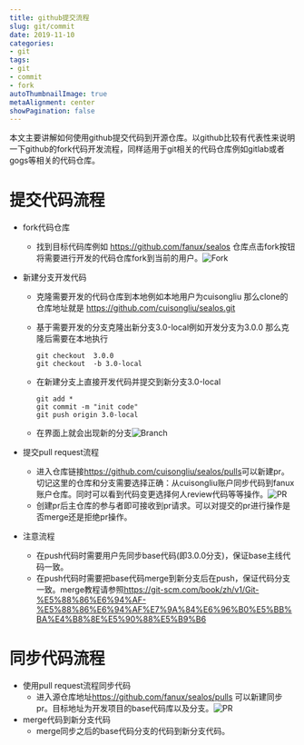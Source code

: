 ```yaml
---
title: github提交流程
slug: git/commit
date: 2019-11-10
categories:
- git
tags:
- git
- commit
- fork
autoThumbnailImage: true
metaAlignment: center
showPagination: false
---
```

本文主要讲解如何使用github提交代码到开源仓库。以github比较有代表性来说明一下github的fork代码开发流程，同样适用于git相关的代码仓库例如gitlab或者gogs等相关的代码仓库。
<!--more-->

<!-- toc -->

# 提交代码流程

- fork代码仓库

  - 找到目标代码库例如 <https://github.com/fanux/sealos> 仓库点击fork按钮将需要进行开发的代码仓库fork到当前的用户。![Fork](/img/git/fork.png)

  

- 新建分支开发代码

  - 克隆需要开发的代码仓库到本地例如本地用户为cuisongliu 那么clone的仓库地址就是 https://github.com/cuisongliu/sealos.git

  - 基于需要开发的分支克隆出新分支3.0-local例如开发分支为3.0.0 那么克隆后需要在本地执行

    ```shell
    git checkout  3.0.0
    git checkout  -b 3.0-local
    ```

  - 在新建分支上直接开发代码并提交到新分支3.0-local

    ```shell
    git add *
    git commit -m "init code"
    git push origin 3.0-local
    ```

  - 在界面上就会出现新的分支![Branch](/img/git/branch.png)

- 提交pull request流程

  - 进入仓库链接<https://github.com/cuisongliu/sealos/pulls>可以新建pr。切记这里的仓库和分支需要选择正确：从cuisongliu账户同步代码到fanux账户仓库。同时可以看到代码变更选择何人review代码等等操作。![PR](/img/git/pr.png)
  - 创建pr后主仓库的参与者即可接收到pr请求。可以对提交的pr进行操作是否merge还是拒绝pr操作。

- 注意流程

  - 在push代码时需要用户先同步base代码(即3.0.0分支)，保证base主线代码一致。
  - 在push代码时需要把base代码merge到新分支后在push，保证代码分支一致。merge教程请参照<https://git-scm.com/book/zh/v1/Git-%E5%88%86%E6%94%AF-%E5%88%86%E6%94%AF%E7%9A%84%E6%96%B0%E5%BB%BA%E4%B8%8E%E5%90%88%E5%B9%B6>

# 同步代码流程

- 使用pull request流程同步代码
  - 进入源仓库地址<https://github.com/fanux/sealos/pulls> 可以新建同步pr。目标地址为开发项目的base代码库以及分支。![PR](/img/git/pr1.png)
- merge代码到新分支代码
  - merge同步之后的base代码分支的代码到新分支代码。